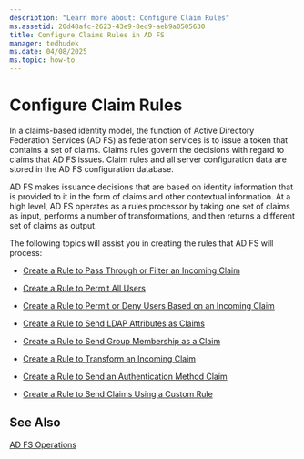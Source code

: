 ```yaml
---
description: "Learn more about: Configure Claim Rules"
ms.assetid: 20d48afc-2623-43e9-8ed9-aeb9a0505630
title: Configure Claims Rules in AD FS
manager: tedhudek
ms.date: 04/08/2025
ms.topic: how-to
---
```


# Configure Claim Rules

In a claims\-based identity model, the function of Active Directory Federation Services (AD FS) as federation services is to issue a token that contains a set of claims. Claims rules govern the decisions with regard to claims that AD FS issues. Claim rules and all server configuration data are stored in the AD FS configuration database.

AD FS makes issuance decisions that are based on identity information that is provided to it in the form of claims and other contextual information. At a high level, AD FS operates as a rules processor by taking one set of claims as input, performs a number of transformations, and then returns a different set of claims as output.

The following topics will assist you in creating the rules that AD FS will process:

-   [Create a Rule to Pass Through or Filter an Incoming Claim](../../ad-fs/operations/Create-a-Rule-to-Pass-Through-or-Filter-an-Incoming-Claim.md)

-   [Create a Rule to Permit All Users](../../ad-fs/operations/Create-a-Rule-to-Permit-All-Users.md)

-   [Create a Rule to Permit or Deny Users Based on an Incoming Claim](../../ad-fs/operations/Create-a-Rule-to-Permit-or-Deny-Users-Based-on-an-Incoming-Claim.md)

-   [Create a Rule to Send LDAP Attributes as Claims](../../ad-fs/operations/Create-a-Rule-to-Send-LDAP-Attributes-as-Claims.md)

-   [Create a Rule to Send Group Membership as a Claim](../../ad-fs/operations/Create-a-Rule-to-Send-Group-Membership-as-a-Claim.md)

-   [Create a Rule to Transform an Incoming Claim](../../ad-fs/operations/Create-a-Rule-to-Transform-an-Incoming-Claim.md)

-   [Create a Rule to Send an Authentication Method Claim](../../ad-fs/operations/Create-a-Rule-to-Send-an-Authentication-Method-Claim.md)

-   [Create a Rule to Send Claims Using a Custom Rule](../../ad-fs/operations/Create-a-Rule-to-Send-Claims-Using-a-Custom-rule.md)

## See Also
[AD FS Operations](../ad-fs-operations.md)
